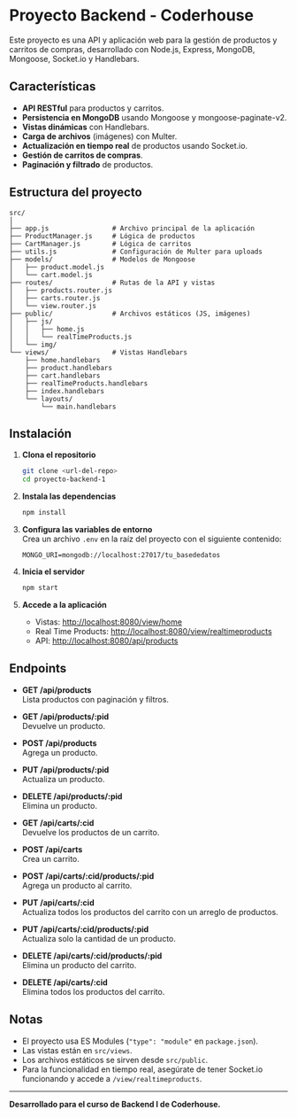 # Proyecto Backend - Coderhouse

Este proyecto es una API y aplicación web para la gestión de productos y carritos de compras, desarrollado con Node.js, Express, MongoDB, Mongoose, Socket.io y Handlebars.

## Características

- **API RESTful** para productos y carritos.
- **Persistencia en MongoDB** usando Mongoose y mongoose-paginate-v2.
- **Vistas dinámicas** con Handlebars.
- **Carga de archivos** (imágenes) con Multer.
- **Actualización en tiempo real** de productos usando Socket.io.
- **Gestión de carritos de compras**.
- **Paginación y filtrado** de productos.

## Estructura del proyecto

```
src/
│
├── app.js                # Archivo principal de la aplicación
├── ProductManager.js     # Lógica de productos
├── CartManager.js        # Lógica de carritos
├── utils.js              # Configuración de Multer para uploads
├── models/               # Modelos de Mongoose
│   ├── product.model.js
│   └── cart.model.js
├── routes/               # Rutas de la API y vistas
│   ├── products.router.js
│   ├── carts.router.js
│   └── view.router.js
├── public/               # Archivos estáticos (JS, imágenes)
│   ├── js/
│   │   ├── home.js
│   │   └── realTimeProducts.js
│   └── img/
└── views/                # Vistas Handlebars
    ├── home.handlebars
    ├── product.handlebars
    ├── cart.handlebars
    ├── realTimeProducts.handlebars
    ├── index.handlebars
    └── layouts/
        └── main.handlebars
```

## Instalación

1. **Clona el repositorio**  
   ```bash
   git clone <url-del-repo>
   cd proyecto-backend-1
   ```

2. **Instala las dependencias**  
   ```bash
   npm install
   ```

3. **Configura las variables de entorno**  
   Crea un archivo `.env` en la raíz del proyecto con el siguiente contenido:
   ```
   MONGO_URI=mongodb://localhost:27017/tu_basededatos
   ```

4. **Inicia el servidor**  
   ```bash
   npm start
   ```

5. **Accede a la aplicación**  
   - Vistas: [http://localhost:8080/view/home](http://localhost:8080/view/home)
   - Real Time Products: [http://localhost:8080/view/realtimeproducts](http://localhost:8080/view/realtimeproducts)
   - API: [http://localhost:8080/api/products](http://localhost:8080/api/products)

## Endpoints

- **GET /api/products**  
  Lista productos con paginación y filtros.

- **GET /api/products/:pid**  
  Devuelve un producto.

- **POST /api/products**  
  Agrega un producto.

- **PUT /api/products/:pid**  
  Actualiza un producto.

- **DELETE /api/products/:pid**  
  Elimina un producto.

- **GET /api/carts/:cid**  
  Devuelve los productos de un carrito.

- **POST /api/carts**  
  Crea un carrito.

- **POST /api/carts/:cid/products/:pid**  
  Agrega un producto al carrito.

- **PUT /api/carts/:cid**  
  Actualiza todos los productos del carrito con un arreglo de productos.

- **PUT /api/carts/:cid/products/:pid**  
  Actualiza solo la cantidad de un producto.

- **DELETE /api/carts/:cid/products/:pid**  
  Elimina un producto del carrito.

- **DELETE /api/carts/:cid**  
  Elimina todos los productos del carrito.

## Notas

- El proyecto usa ES Modules (`"type": "module"` en `package.json`).
- Las vistas están en `src/views`.
- Los archivos estáticos se sirven desde `src/public`.
- Para la funcionalidad en tiempo real, asegúrate de tener Socket.io funcionando y accede a `/view/realtimeproducts`.

---

**Desarrollado para el curso de Backend I de Coderhouse.**
